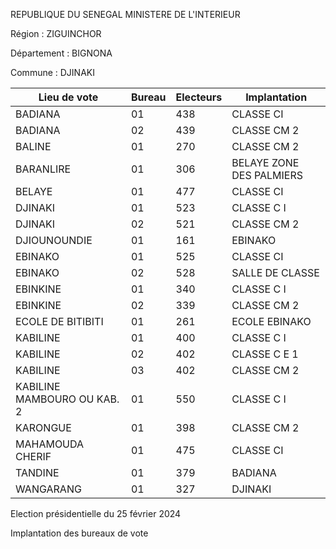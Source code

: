 REPUBLIQUE DU SENEGAL MINISTERE DE L'INTERIEUR

Région : ZIGUINCHOR

Département : BIGNONA

Commune : DJINAKI

| Lieu de vote | Bureau | Electeurs | Implantation |
| - | - | - | - |
| BADIANA | 01 | 438 | CLASSE CI |
| BADIANA | 02 | 439 | CLASSE CM 2 |
| BALINE | 01 | 270 | CLASSE CM 2 |
| BARANLIRE | 01 | 306 | BELAYE ZONE DES PALMIERS |
| BELAYE | 01 | 477 | CLASSE CI |
| DJINAKI | 01 | 523 | CLASSE C I |
| DJINAKI | 02 | 521 | CLASSE CM 2 |
| DJIOUNOUNDIE | 01 | 161 | EBINAKO |
| EBINAKO | 01 | 525 | CLASSE CI |
| EBINAKO | 02 | 528 | SALLE DE CLASSE |
| EBINKINE | 01 | 340 | CLASSE C I |
| EBINKINE | 02 | 339 | CLASSE CM 2 |
| ECOLE DE BITIBITI | 01 | 261 | ECOLE EBINAKO |
| KABILINE | 01 | 400 | CLASSE C I |
| KABILINE | 02 | 402 | CLASSE C E 1 |
| KABILINE | 03 | 402 | CLASSE CM 2 |
| KABILINE MAMBOURO OU KAB. 2 | 01 | 550 | CLASSE C I |
| KARONGUE | 01 | 398 | CLASSE CM 2 |
| MAHAMOUDA CHERIF | 01 | 475 | CLASSE CI |
| TANDINE | 01 | 379 | BADIANA |
| WANGARANG | 01 | 327 | DJINAKI |

<!-- PageNumber="8/23" -->

Election présidentielle du 25 février 2024

Implantation des bureaux de vote
